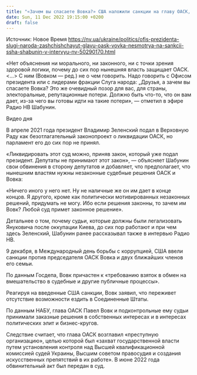 ```yaml
---
title: "«Зачем вы спасаете Вовка?» США наложили санкции на главу ОАСК, а ОП и «слуги народа» продолжают его защищать — Шабунин"
date: Sun, 11 Dec 2022 19:15:00 +0200
draft: false
---
```

Источник: Новое Время https://nv.ua/ukraine/politics/ofis-prezidenta-slugi-naroda-zashchishchayut-glavu-oask-vovka-nesmotrya-na-sankcii-ssha-shabunin-v-intervyu-nv-50290170.html


«Нет объяснения ни морального, ни законного, ни с точки зрения здоровой логики, почему до сих пор нынешняя власть защищает ОАСК. <...> С ним (Вовком — ред.) не о чем говорить. Надо говорить с Офисом президента или с лидерами фракции Слуга народа: „Друзья, а зачем вы спасаете Вовка? Это же очевидный позор для вас, для страны, электоральные, репутационные потери. Должно быть что-то, что он вам дает, из-за чего вы готовы идти на такие потери», — отметил в эфире Радио НВ Шабунин.

 Видео дня   

В апреле 2021 года президент Владимир Зеленский подал в Верховную Раду как безотлагательный законопроект о ликвидации ОАСК, но парламент его до сих пор не принял.

«Ликвидировать этот суд можно, приняв закон, который уже подал президент. Депутаты не принимают этот закон», — объясняет Шабунин свои обвинения в сторону депутатов и добавляет, что предполагает, что нынешним властям нужны незаконные судебные решения ОАСК и Вовка:

«Ничего иного у него нет. Ну не наличные же он им дает в конце концов. Я другого, кроме как политически мотивированных незаконных решений, придумать не могу. Ибо если решения законны, то зачем им Вовк? Любой суд примет законное решение».

Детальнее о том, почему судьи, которые должны были легализовать Януковича после оккупации Киева, до сих пор работают и при чем здесь Зеленский, Шабунин ранее рассказывал также в интервью Радио НВ.

9 декабря, в Международный день борьбы с коррупцией, США ввели санкции против председателя ОАСК Вовка и двух ближайших членов его семьи.

По данным Госдепа, Вовк причастен к «требованию взяток в обмен на вмешательство в судебные и другие публичные процессы».

Реагируя на введенные США санкции, Вовк заявил, что переживет отсутствие возможности ездить в Соединенные Штаты.

По данным НАБУ, глава ОАСК Павел Вовк и подконтрольные ему судьи принимали заказные решения в собственных интересах и в интересах политических элит и бизнес-кругов.

Следствие считает, что глава ОАСК возглавил «преступную организацию», целью которой был «захват государственной власти путем установления контроля над Высшей квалификационной комиссией судей Украины, Высшим советом правосудия и создания искусственных препятствий в их работе». В июне 2022 года обвинительный акт был передан в суд.
